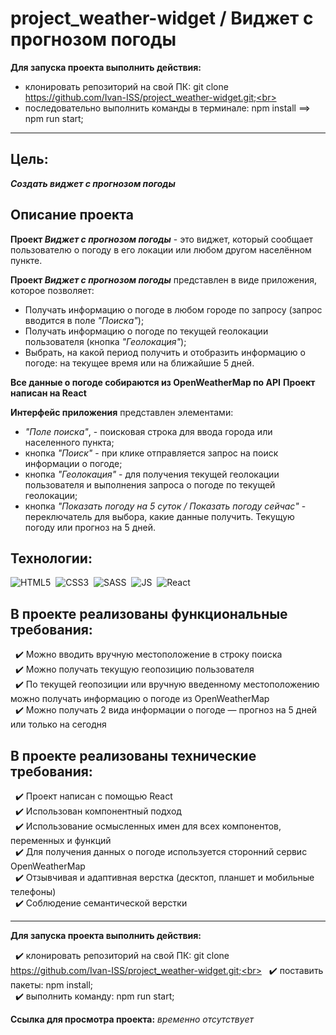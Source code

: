 # project_weather-widget / Виджет с прогнозом погоды

**Для запуска проекта выполнить действия:**

- клонировать репозиторий на свой ПК: git clone https://github.com/Ivan-ISS/project_weather-widget.git;<br>
- последовательно выполнить команды в терминале: npm install ==> npm run start;<br>

---

## Цель:
***Создать виджет с прогнозом погоды***

## Описание проекта
__Проект *Виджет с прогнозом погоды*__ - это виджет, который сообщает пользователю о погоду в его локации или любом другом населённом пункте.<br>

__Проект *Виджет с прогнозом погоды*__ представлен в виде приложения, которое позволяет:
- Получать информацию о погоде в любом городе по запросу (запрос вводится в поле *"Поиска"*);
- Получать информацию о погоде по текущей геолокации пользователя (кнопка *"Геолокация"*);
- Выбрать, на какой период получить и отобразить информацию о погоде: на текущее время или на ближайшие 5 дней.<br>

**Все данные о погоде собираются из OpenWeatherMap по API**
**Проект написан на React**

__Интерфейс приложения__ представлен элементами:
- *"Поле поиска"*, - поисковая строка для ввода города или населенного пункта;
- кнопка *"Поиск"* - при клике отправляется запрос на поиск информации о погоде;
- кнопка *"Геолокация"* - для получения текущей геолокации пользователя и выполнения запроса о погоде по текущей геолокации;
- кнопка *"Показать погоду на 5 суток / Показать погоду сейчас"* - переключатель для выбора, какие данные получить. Текущую погоду или прогноз на 5 дней.<br>

## Технологии:
<img src="https://img.shields.io/badge/HTML5-red?logo=html5&logoColor=white" alt="HTML5"/>&nbsp;
<img src="https://img.shields.io/badge/CSS3-blue?logo=css3&logoColor=white" alt="CSS3"/>&nbsp;
<img src="https://img.shields.io/badge/-Sass-DB7093?logo=sass&logoColor=white" alt="SASS"/>&nbsp;
<img src="https://img.shields.io/badge/-JavaScript-f0db4f?logo=javaScript&logoColor=black" alt="JS"/>&nbsp;
<img src="https://img.shields.io/badge/-React-000000?logo=React&logoColor=#00fff" alt="React"/>&nbsp;

## В проекте реализованы функциональные требования:
&nbsp; :heavy_check_mark: Можно вводить вручную местоположение в строку поиска<br>
&nbsp; :heavy_check_mark: Можно получать текущую геопозицию пользователя<br>
&nbsp; :heavy_check_mark: По текущей геопозиции или вручную введенному местоположению можно получать информацию о погоде из OpenWeatherMap<br>
&nbsp; :heavy_check_mark: Можно получать 2 вида информации о погоде — прогноз на 5 дней или только на сегодня<br>

## В проекте реализованы технические требования:
&nbsp; :heavy_check_mark: Проект написан с помощью React<br>
&nbsp; :heavy_check_mark: Использован компонентный подход<br>
&nbsp; :heavy_check_mark: Использование осмысленных имен для всех компонентов, переменных и функций<br>
&nbsp; :heavy_check_mark: Для получения данных о погоде используется сторонний сервис OpenWeatherMap<br>
&nbsp; :heavy_check_mark: Отзывчивая и адаптивная верстка (десктоп, планшет и мобильные телефоны)<br>
&nbsp; :heavy_check_mark: Соблюдение семантической верстки<br>

---

**Для запуска проекта выполнить действия:**

&nbsp; :heavy_check_mark: клонировать репозиторий на свой ПК: git clone https://github.com/Ivan-ISS/project_weather-widget.git;<br>
&nbsp; :heavy_check_mark: поставить пакеты: npm install;<br>
&nbsp; :heavy_check_mark: выполнить команду: npm run start;<br>

**Ссылка для просмотра проекта:** *временно отсутствует*